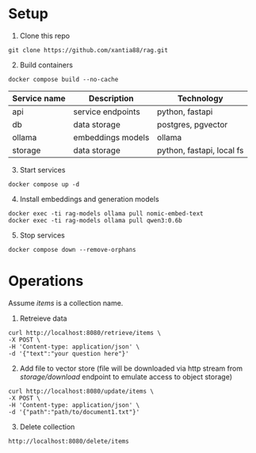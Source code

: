 
# Setup

1. Clone this repo

```
git clone https://github.com/xantia88/rag.git
```

2. Build containers

```
docker compose build --no-cache
```

|Service name|Description|Technology|
|-|-|-|
|api|service endpoints|python, fastapi|
|db|data storage|postgres, pgvector|
|ollama|embeddings models|ollama|
|storage|data storage|python, fastapi, local fs|

3. Start services

```
docker compose up -d
```

4. Install embeddings and generation models 

```
docker exec -ti rag-models ollama pull nomic-embed-text
docker exec -ti rag-models ollama pull qwen3:0.6b
```

5. Stop services

```
docker compose down --remove-orphans
```

# Operations

Assume *items* is a collection name.

1. Retreieve data

```
curl http://localhost:8080/retrieve/items \
-X POST \
-H 'Content-type: application/json' \
-d '{"text":"your question here"}'
```

2. Add file to vector store (file will be downloaded via http stream from *storage/download* endpoint to emulate access to object storage)

```
curl http://localhost:8080/update/items \
-X POST \
-H 'Content-type: application/json' \
-d '{"path":"path/to/document1.txt"}'
```

3. Delete collection

```
http://localhost:8080/delete/items
```
